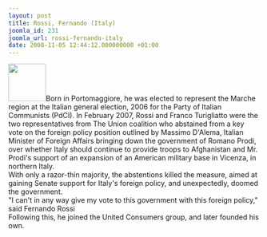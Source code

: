 ```yaml
---
layout: post
title: Rossi, Fernando (Italy)
joomla_id: 231
joomla_url: rossi-fernando-italy
date: 2008-11-05 12:44:12.000000000 +01:00
---
```

<img src="http://www.freegaza.org/uploads/passengers/" width="75" />Born in Portomaggiore, he was elected to represent the Marche region at the Italian general election, 2006 for the Party of Italian Communists (PdCI). In February 2007, Rossi and Franco Turigliatto were the two representatives from The Union coalition who abstained from a key vote on the foreign policy position outlined by Massimo D\'Alema, Italian Minister of Foreign Affairs bringing down the government of Romano Prodi, over whether Italy should continue to provide troops to Afghanistan and Mr. Prodi\'s support of an expansion of an American military base in Vicenza, in northern Italy.<br />With only a razor-thin majority, the abstentions killed the measure, aimed at gaining Senate support for Italy\'s foreign policy, and unexpectedly, doomed the government.<br />&quot;I can\'t in any way give my vote to this government with this foreign policy,&quot; said Fernando Rossi<br />Following this, he joined the United Consumers group, and later founded his own.<br /><p><a href=""></a></p>
